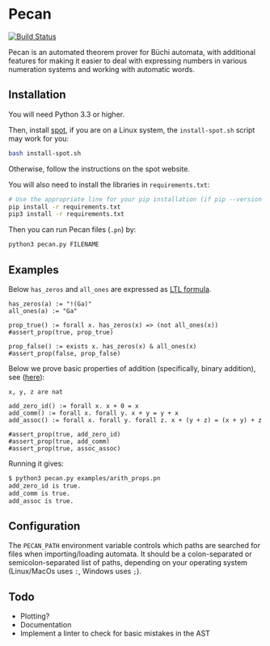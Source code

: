 # Pecan

[![Build Status](https://travis-ci.org/ReedOei/Pecan.svg?branch=master)](https://travis-ci.org/ReedOei/Pecan)

Pecan is an automated theorem prover for Büchi automata, with additional features for making it easier to deal with expressing numbers in various numeration systems and working with automatic words.

## Installation

You will need Python 3.3 or higher.

Then, install [spot](https://spot.lrde.epita.fr/install.html), if you are on a Linux system, the `install-spot.sh` script may work for you:

```bash
bash install-spot.sh
```

Otherwise, follow the instructions on the spot website.

You will also need to install the libraries in `requirements.txt`:

```bash
# Use the appropriate line for your pip installation (if pip --version says 3.x, then you should be good; otherwise use/install pip3)
pip install -r requirements.txt
pip3 install -r requirements.txt
```

Then you can run Pecan files (`.pn`) by:
```bash
python3 pecan.py FILENAME
```

## Examples

Below `has_zeros` and `all_ones` are expressed as [LTL formula](https://en.wikipedia.org/wiki/Linear_temporal_logic).

```
has_zeros(a) := "!(Ga)"
all_ones(a) := "Ga"

prop_true() := forall x. has_zeros(x) => (not all_ones(x))
#assert_prop(true, prop_true)

prop_false() := exists x. has_zeros(x) & all_ones(x)
#assert_prop(false, prop_false)
```

Below we prove basic properties of addition (specifically, binary addition), see ([here](https://github.com/ReedOei/Pecan/blob/master/examples/arith_props.pn)):
```
x, y, z are nat

add_zero_id() := forall x. x + 0 = x
add_comm() := forall x. forall y. x + y = y + x
add_assoc() := forall x. forall y. forall z. x + (y + z) = (x + y) + z

#assert_prop(true, add_zero_id)
#assert_prop(true, add_comm)
#assert_prop(true, assoc_assoc)
```

Running it gives:
```bash
$ python3 pecan.py examples/arith_props.pn
add_zero_id is true.
add_comm is true.
add_assoc is true.
```

## Configuration

The `PECAN_PATH` environment variable controls which paths are searched for files when importing/loading automata.
It should be a colon-separated or semicolon-separated list of paths, depending on your operating system (Linux/MacOs uses `:`, Windows uses `;`).

## Todo

- Plotting?
- Documentation
- Implement a linter to check for basic mistakes in the AST

